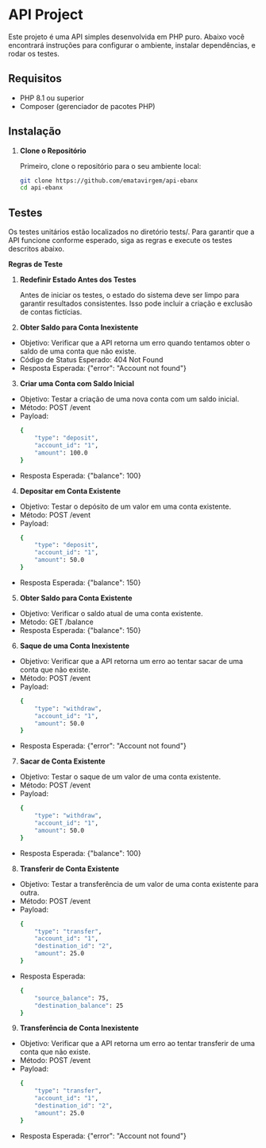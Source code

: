 # API Project

Este projeto é uma API simples desenvolvida em PHP puro. Abaixo você encontrará instruções para configurar o ambiente, instalar dependências, e rodar os testes.

## Requisitos

- PHP 8.1 ou superior
- Composer (gerenciador de pacotes PHP)

## Instalação

1. **Clone o Repositório**

   Primeiro, clone o repositório para o seu ambiente local:

   ```bash
   git clone https://github.com/ematavirgem/api-ebanx
   cd api-ebanx
    ```

## Testes

Os testes unitários estão localizados no diretório tests/. Para garantir que a API funcione conforme esperado, siga as regras e execute os testes descritos abaixo.

**Regras de Teste**

1. **Redefinir Estado Antes dos Testes**

    Antes de iniciar os testes, o estado do sistema deve ser limpo para garantir resultados consistentes. Isso pode incluir a criação e exclusão de contas fictícias.

2. **Obter Saldo para Conta Inexistente**

- Objetivo: Verificar que a API retorna um erro quando tentamos obter o saldo de uma conta que não existe.
- Código de Status Esperado: 404 Not Found
- Resposta Esperada: {"error": "Account not found"}

3. **Criar uma Conta com Saldo Inicial**

- Objetivo: Testar a criação de uma nova conta com um saldo inicial.
- Método: POST /event
- Payload:
    ```bash
    {
        "type": "deposit",
        "account_id": "1",
        "amount": 100.0
    }
    ```
- Resposta Esperada: {"balance": 100}

4. **Depositar em Conta Existente**

- Objetivo: Testar o depósito de um valor em uma conta existente.
- Método: POST /event
- Payload:
    ```bash
    {
        "type": "deposit",
        "account_id": "1",
        "amount": 50.0
    }
    ```
- Resposta Esperada: {"balance": 150}

5. **Obter Saldo para Conta Existente**

- Objetivo: Verificar o saldo atual de uma conta existente.
- Método: GET /balance
- Resposta Esperada: {"balance": 150}

6. **Saque de uma Conta Inexistente**

- Objetivo: Verificar que a API retorna um erro ao tentar sacar de uma conta que não existe.
- Método: POST /event
- Payload:
    ```bash
    {
        "type": "withdraw",
        "account_id": "1",
        "amount": 50.0
    }
    ```
- Resposta Esperada: {"error": "Account not found"}

7. **Sacar de Conta Existente**

- Objetivo: Testar o saque de um valor de uma conta existente.
- Método: POST /event
- Payload:
    ```bash
    {
        "type": "withdraw",
        "account_id": "1",
        "amount": 50.0
    }
    ```
- Resposta Esperada: {"balance": 100}

8. **Transferir de Conta Existente**

- Objetivo: Testar a transferência de um valor de uma conta existente para outra.
- Método: POST /event
- Payload:
    ```bash
    {
        "type": "transfer",
        "account_id": "1",
        "destination_id": "2",
        "amount": 25.0
    }
    ```
- Resposta Esperada:
    ```bash
    {
        "source_balance": 75,
        "destination_balance": 25
    }
    ```

9. **Transferência de Conta Inexistente**

- Objetivo: Verificar que a API retorna um erro ao tentar transferir de uma conta que não existe.
- Método: POST /event
- Payload:
    ```bash
    {
        "type": "transfer",
        "account_id": "1",
        "destination_id": "2",
        "amount": 25.0
    }
    ```
- Resposta Esperada: {"error": "Account not found"}


